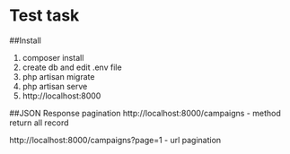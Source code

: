 # Test task

##Install

1) composer install
2) create db and edit .env file
3) php artisan migrate
4) php artisan serve
5) http://localhost:8000

##JSON Response pagination
http://localhost:8000/campaigns - method return all record

http://localhost:8000/campaigns?page=1 - url pagination